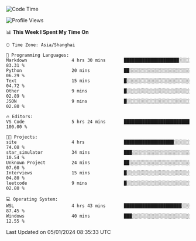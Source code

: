 <!--START_SECTION:waka-->
![Code Time](http://img.shields.io/badge/Code%20Time-1%2C446%20hrs%2013%20mins-blue)

![Profile Views](http://img.shields.io/badge/Profile%20Views-0-blue)

📊 **This Week I Spent My Time On** 

```text
🕑︎ Time Zone: Asia/Shanghai

💬 Programming Languages: 
Markdown                 4 hrs 30 mins       █████████████████████░░░░   83.31 % 
Python                   20 mins             ██░░░░░░░░░░░░░░░░░░░░░░░   06.29 % 
Text                     15 mins             █░░░░░░░░░░░░░░░░░░░░░░░░   04.72 % 
Other                    9 mins              █░░░░░░░░░░░░░░░░░░░░░░░░   02.89 % 
JSON                     9 mins              █░░░░░░░░░░░░░░░░░░░░░░░░   02.80 % 

🔥 Editors: 
VS Code                  5 hrs 24 mins       █████████████████████████   100.00 % 

🐱‍💻 Projects: 
site                     4 hrs               ███████████████████░░░░░░   74.08 % 
star_simulator           34 mins             ███░░░░░░░░░░░░░░░░░░░░░░   10.54 % 
Unknown Project          24 mins             ██░░░░░░░░░░░░░░░░░░░░░░░   07.60 % 
Interviews               15 mins             █░░░░░░░░░░░░░░░░░░░░░░░░   04.80 % 
leetcode                 9 mins              █░░░░░░░░░░░░░░░░░░░░░░░░   02.80 % 

💻 Operating System: 
WSL                      4 hrs 43 mins       ██████████████████████░░░   87.45 % 
Windows                  40 mins             ███░░░░░░░░░░░░░░░░░░░░░░   12.55 % 
```


 Last Updated on 05/01/2024 08:35:33 UTC
<!--END_SECTION:waka-->